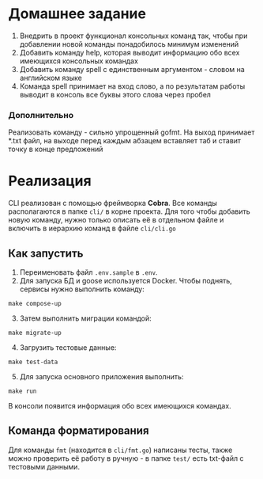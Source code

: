 # Домашнее задание

1. Внедрить в проект функционал консольных команд так, чтобы при добавлении новой команды понадобилось минимум изменений
2. Добавить команду help, которая выводит информацию обо всех имеющихся консольных командах
3. Добавить команду spell с единственным аргументом - словом на английском языке
4. Команда spell принимает на вход слово, а по результатам работы выводит в консоль все буквы этого слова через пробел

### Дополнительно

Реализовать команду - сильно упрощенный gofmt. На выход принимает *.txt файл, на выходе перед каждым абзацем вставляет
таб и ставит точку в конце предложений

# Реализация

CLI реализован с помощью фреймворка **Cobra**. Все команды располагаются в папке `cli/` в корне проекта. Для того чтобы
добавить новую команду, нужно только описать её в отдельном файле и включить в иерархию команд в файле `cli/cli.go`

## Как запустить

1. Переименовать файл `.env.sample` в `.env`.
2. Для запуска БД и goose используется Docker. Чтобы поднять, сервисы нужно выполнить команду:

```
make compose-up
```

3. Затем выполнить миграции командой:

```
make migrate-up
```

4. Загрузить тестовые данные:

```
make test-data
```

5. Для запуска основного приложения выполнить:

```
make run
```

В консоли появится информация обо всех имеющихся командах.

## Команда форматирования

Для команды `fmt` (находится в `cli/fmt.go`) написаны тесты, также можно проверить её работу в ручную - в папке `test/`
есть txt-файл с тестовыми данными.
